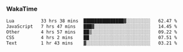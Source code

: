### WakaTime

<!--START_SECTION:waka-->

```txt
Lua          33 hrs 38 mins  ███████████████▓░░░░░░░░░   62.47 %
JavaScript   7 hrs 47 mins   ███▓░░░░░░░░░░░░░░░░░░░░░   14.45 %
Other        4 hrs 57 mins   ██▒░░░░░░░░░░░░░░░░░░░░░░   09.22 %
CSS          4 hrs 2 mins    ██░░░░░░░░░░░░░░░░░░░░░░░   07.51 %
Text         1 hr 43 mins    ▓░░░░░░░░░░░░░░░░░░░░░░░░   03.21 %
```

<!--END_SECTION:waka-->
